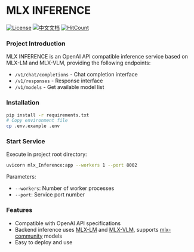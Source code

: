 # MLX INFERENCE

[![License](https://img.shields.io/badge/License-MIT-blue.svg)](LICENSE)
[![中文文档](https://img.shields.io/badge/Docs-中文-blue.svg)](README_ZH.md)
[![HitCount](https://hits.seeyoufarm.com/api/count/incr/badge.svg?url=https://github.com/AreChen/mlx_inference)](https://github.com/AreChen/mlx_inference)

### Project Introduction

MLX INFERENCE is an OpenAI API compatible inference service based on MLX-LM and MLX-VLM, providing the following endpoints:
- `/v1/chat/completions` - Chat completion interface
- `/v1/responses` - Response interface
- `/v1/models` - Get available model list

### Installation

```bash
pip install -r requirements.txt
# Copy environment file
cp .env.example .env
```

### Start Service

Execute in project root directory:

```bash
uvicorn mlx_Inference:app --workers 1 --port 8002
```

Parameters:
- `--workers`: Number of worker processes
- `--port`: Service port number

### Features

- Compatible with OpenAI API specifications
- Backend inference uses [MLX-LM](https://github.com/ml-explore/mlx-lm) and [MLX-VLM](https://github.com/Blaizzy/mlx-vlm), supports [mlx-community](https://huggingface.co/mlx-community) models
- Easy to deploy and use